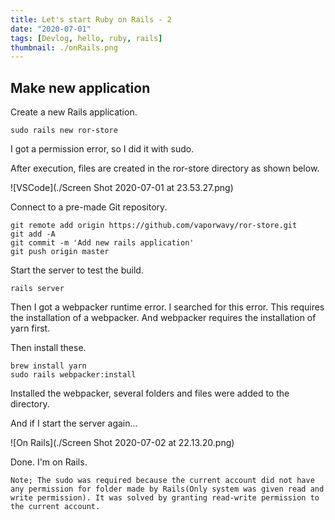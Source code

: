 ```yaml
---
title: Let's start Ruby on Rails - 2
date: "2020-07-01"
tags: [Devlog, hello, ruby, rails]
thumbnail: ./onRails.png
---
```


## Make new application

Create a new Rails application.

```shell
sudo rails new ror-store
```

I got a permission error, so I did it with sudo.

After execution, files are created in the ror-store directory as shown below.

![VSCode](./Screen Shot 2020-07-01 at 23.53.27.png)

Connect to a pre-made Git repository.

```shell
git remote add origin https://github.com/vaporwavy/ror-store.git
git add -A
git commit -m 'Add new rails application'
git push origin master
```

Start the server to test the build.

```shell
rails server
```

Then I got a webpacker runtime error.
I searched for this error.
This requires the installation of a webpacker. And webpacker requires the installation of yarn first.

Then install these.

```shell
brew install yarn
sudo rails webpacker:install
```

Installed the webpacker, several folders and files were added to the directory.

And if I start the server again...

![On Rails](./Screen Shot 2020-07-02 at 22.13.20.png)

Done. I'm on Rails.

`Note; The sudo was required because the current account did not have any permission for folder made by Rails(Only system was given read and write permission). It was solved by granting read-write permission to the current account.`
